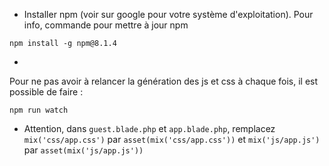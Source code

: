 - Installer npm (voir sur google pour votre système d'exploitation).
Pour info, commande pour mettre à jour npm
```
npm install -g npm@8.1.4
```
-
Pour ne pas avoir à relancer la génération des js et css à chaque fois, il est possible de faire :
```
npm run watch
```
- Attention, dans `guest.blade.php` et `app.blade.php`, remplacez `mix('css/app.css')` par `asset(mix('css/app.css'))` et `mix('js/app.js')` par `asset(mix('js/app.js'))`